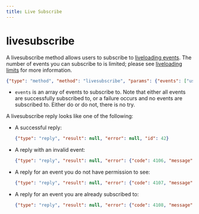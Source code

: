 ```yaml
---
title: Live Subscribe
---
```


 # livesubscribe

A livesubscribe method allows users to subscribe to [liveloading events](/reference/constellation/events/live). The number of events you can subscribe to is limited; please see [liveloading limits](/reference/constellation#limits) for more information.

```json
{"type": "method", "method": "livesubscribe", "params": {"events": ["user:1:update", "channel:1:followed"]}, "id": 42}
```
* `events` is an array of events to subscribe to. Note that either all events are successfully subscribed to, or a failure occurs and no events are subscribed to. Either do or do not, there is no try.

A livesubscribe reply looks like one of the following:
* A successful reply:
    ```json
    {"type": "reply", "result": null, "error": null, "id": 42}
    ```
* A reply with an invalid event:
    ```json
    {"type": "reply", "result": null, "error": {"code": 4106, "message": "Unknown event \"my silly event\" "}, "id": 42}
    ```
* A reply for an event you do not have permission to see:
    ```json
    {"type": "reply", "result": null, "error": {"code": 4107, "message": "You do not have permission to subscribe to \"user:1:secrets\""}, "id": 42}')
    ```

* A reply for an event you are already subscribed to:
    ```json
    {"type": "reply", "result": null, "error": {"code": 4108, "message": "Attempt to duplicate subscription to \"user:1:update\""}, "id": 42}')
    ```
